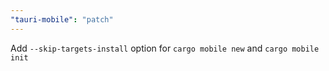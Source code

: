 ```yaml
---
"tauri-mobile": "patch"
---
```


Add `--skip-targets-install` option for `cargo mobile new` and `cargo mobile init`

